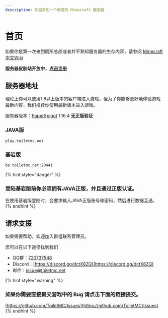 ```yaml
---
description: 欢迎来到一个奇怪的 Minecraft 服务器
---
```


# 首页

如果你是第一次来到厕所总部或者并不熟知服务器的生存内容，请参阅 [Minecraft 中文Wiki](https://minecraft-zh.gamepedia.com/%E6%95%99%E7%A8%8B)

**服务器皮肤站开放中，**[**点击注册**](https://www.toiletmc.net/)

## 服务器地址

理论上你可以使用1.8以上版本的客户端进入游戏，但为了你能够更好地体验游戏最新内容，我们推荐你使用最新版本进入游戏。

服务器版本：[PaperSpigot](https://papermc.io/) 1.16.4 **无正版验证**

### JAVA版

```text
play.toiletmc.net
```

### 基岩版

```text
be.toiletmc.net:20441
```

{% hint style="danger" %}
### **登陆基岩版前你必须拥有JAVA正版，并且通过正版认证。**

在使用基岩版登陆时，会要求输入JAVA正版账号和密码，然后进行数据互通。
{% endhint %}

## 请求支援

如果需要帮助，欢迎加入群组联系管理员。

您可以在以下途径找到我们

* QQ群：[720737548](https://jq.qq.com/?_wv=1027&k=0Nb6gZfJ)
* Discord：[https://discord.gg/dctX8ZQ](https://discord.gg/dctX8ZQ)
* 邮件：[issue@toiletmc.net](mailto:issue@toiletmc.net)

{% hint style="warning" %}
### 如果你需要直接提交游戏中的 Bug 请点击下面的链接提交。

[https://github.com/ToiletMC/Issues](https://github.com/ToiletMC/Issues)
{% endhint %}

